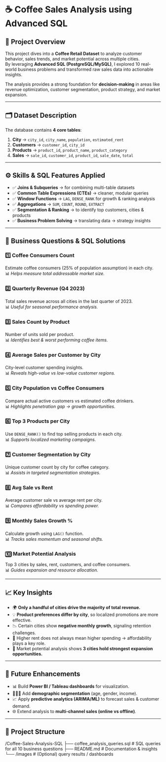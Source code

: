 
# ☕ Coffee Sales Analysis using Advanced SQL  

## 📌 Project Overview
This project dives into a **Coffee Retail Dataset** to analyze customer behavior, sales trends, and market potential across multiple cities.  
By leveraging **Advanced SQL (PostgreSQL/MySQL)**, I explored 10 real-world business problems and transformed raw sales data into actionable insights.  

The analysis provides a strong foundation for **decision-making** in areas like revenue optimization, customer segmentation, product strategy, and market expansion.  

---

## 🗂️ Dataset Description
The database contains **4 core tables**:  

1. **City** → `city_id`, `city_name`, `population`, `estimated_rent`  
2. **Customers** → `customer_id`, `city_id`  
3. **Products** → `product_id`, `product_name`, `product_category`  
4. **Sales** → `sale_id`, `customer_id`, `product_id`, `sale_date`, `total`  

---

## ⚙️ Skills & SQL Features Applied
- ✅ **Joins & Subqueries** → for combining multi-table datasets  
- ✅ **Common Table Expressions (CTEs)** → cleaner, modular queries  
- ✅ **Window Functions** → `LAG`, `DENSE_RANK` for growth & ranking analysis  
- ✅ **Aggregations** → `SUM`, `COUNT`, `ROUND`, `EXTRACT`  
- ✅ **Segmentation & Ranking** → to identify top customers, cities & products  
- ✅ **Business Problem Solving** → translating data → strategy insights  

---

## 🔎 Business Questions & SQL Solutions

### 1️⃣ Coffee Consumers Count
Estimate coffee consumers (25% of population assumption) in each city.  
📊 *Helps measure total addressable market size.*  

### 2️⃣ Quarterly Revenue (Q4 2023)
Total sales revenue across all cities in the last quarter of 2023.  
📊 *Useful for seasonal performance analysis.*  

### 3️⃣ Sales Count by Product
Number of units sold per product.  
📊 *Identifies best & worst performing coffee items.*  

### 4️⃣ Average Sales per Customer by City
City-level customer spending insights.  
📊 *Reveals high-value vs low-value customer regions.*  

### 5️⃣ City Population vs Coffee Consumers
Compare actual active customers vs estimated coffee drinkers.  
📊 *Highlights penetration gap → growth opportunities.*  

### 6️⃣ Top 3 Products per City
Use `DENSE_RANK()` to find top selling products in each city.  
📊 *Supports localized marketing campaigns.*  

### 7️⃣ Customer Segmentation by City
Unique customer count by city for coffee category.  
📊 *Assists in targeted segmentation strategies.*  

### 8️⃣ Avg Sale vs Rent
Average customer sale vs average rent per city.  
📊 *Compares affordability vs spending power.*  

### 9️⃣ Monthly Sales Growth %
Calculate growth using `LAG()` function.  
📊 *Tracks sales momentum and seasonal shifts.*  

### 🔟 Market Potential Analysis
Top 3 cities by sales, rent, customers, and coffee consumers.  
📊 *Guides expansion and resource allocation.*  

---

## 📈 Key Insights
- 🌍 **Only a handful of cities drive the majority of total revenue.**  
- 💡 **Product preferences differ by city**, so localized promotions are more effective.  
- 📉 Certain cities show **negative monthly growth**, signaling retention challenges.  
- 💸 Higher rent does not always mean higher spending → affordability plays a key role.  
- 🚀 Market potential analysis shows **3 cities hold strongest expansion opportunities.**  

---

## 🚀 Future Enhancements
- 📊 Build **Power BI / Tableau dashboards** for visualization.  
- 🧑‍🤝‍🧑 Add **demographic segmentation** (age, gender, income).  
- 📈 Apply **predictive analytics (ARIMA/ML)** to forecast sales & customer demand.  
- 🌐 Extend analysis to **multi-channel sales (online vs offline)**.  

---

## 📂 Project Structure

/Coffee-Sales-Analysis-SQL
├── coffee_analysis_queries.sql # SQL queries for all 10 business questions
├── README.md # Documentation & insights
└── /images # (Optional) query results / dashboards

